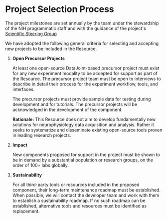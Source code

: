 # Project Selection Process

The project milestones are set annually by the team under the stewardship of the NIH programmatic staff and with the guidance of the project's [Scientific Steering Group](../governance)

We have adopted the following general criteria for selecting and accepting new projects to be included in the Resource.

1. **Open Precursor Projects**

   At least one open-source DataJoint-based precursor project must exist for any new
   experiment modality to be accepted for support as part of the Resource. The
   precursor project team must be open to interviews to describe in detail their
   process for the experiment workflow, tools, and interfaces.

   The precursor projects must provide sample data for testing during development and
   for tutorials. The precursor projects will be acknowledged in the development of the
   component.

   **Rationale:** This Resource does not aim to develop fundamentally new solutions for
     neurophysiology data acquisition and analysis. Rather it seeks to systematize and
     disseminate existing open-source tools proven in leading research projects.

1. **Impact**

   New components proposed for support in the project must be shown to be in demand by a
   substantial population or research groups, on the order of 100+ labs globally.

1. **Sustainability**

   For all third-party tools or resources included in the proposed component, their
   long-term maintenance roadmap must be established. When possible, we will contact
   the developer team and work with them to establish a sustainability roadmap. If no
   such roadmap can be established, alternative tools and resources must be identified
   as replacement.
